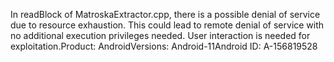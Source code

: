 In readBlock of MatroskaExtractor.cpp, there is a possible denial of service due to resource exhaustion. This could lead to remote denial of service with no additional execution privileges needed. User interaction is needed for exploitation.Product: AndroidVersions: Android-11Android ID: A-156819528